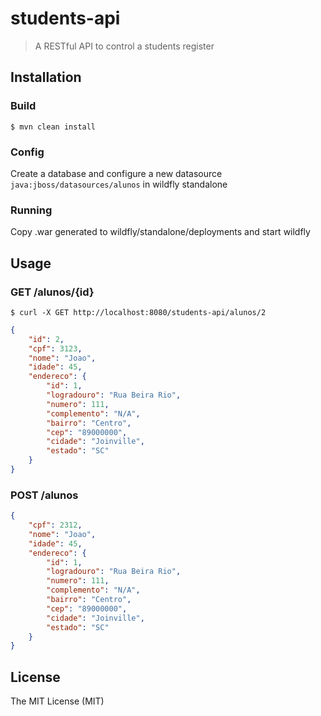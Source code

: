# students-api

> A RESTful API to control a students register

## Installation

### Build
```console
$ mvn clean install
```

### Config
Create a database and configure a new datasource `java:jboss/datasources/alunos` in wildfly standalone

### Running
Copy .war generated to wildfly/standalone/deployments and start wildfly

## Usage

### GET /alunos/{id}
```console
$ curl -X GET http://localhost:8080/students-api/alunos/2
```
```json
{
	"id": 2,
	"cpf": 3123,
	"nome": "Joao",
	"idade": 45,
	"endereco": {
		"id": 1,
		"logradouro": "Rua Beira Rio",
		"numero": 111,
		"complemento": "N/A",
		"bairro": "Centro",
		"cep": "89000000",
		"cidade": "Joinville",
		"estado": "SC"
	}
}
```

### POST /alunos
```json
{
	"cpf": 2312,
	"nome": "Joao",
	"idade": 45,
	"endereco": {
		"id": 1,
		"logradouro": "Rua Beira Rio",
		"numero": 111,
		"complemento": "N/A",
		"bairro": "Centro",
		"cep": "89000000",
		"cidade": "Joinville",
		"estado": "SC"
	}
}
```

## License
The MIT License (MIT)